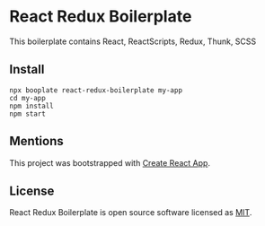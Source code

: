 # React Redux Boilerplate

This boilerplate contains React, ReactScripts, Redux, Thunk, SCSS

## Install

```
npx booplate react-redux-boilerplate my-app
cd my-app
npm install
npm start
```

## Mentions

This project was bootstrapped with [Create React App](https://github.com/facebook/create-react-app).

## License

React Redux Boilerplate is open source software licensed as [MIT](./LICENSE).